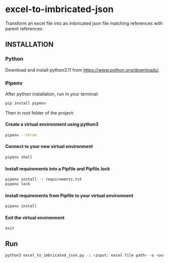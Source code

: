 # excel-to-imbricated-json
Transform an excel file into an imbricated json file matching references with parent references

## INSTALLATION

### Python
Download and install python3.11 from https://www.python.org/downloads/.

### Pipenv
After python installation, run in your terminal:
```sh
pip install pipenv
```

Then in root folder of the project:

#### Create a virtual environment using python3
```sh
pipenv --three 
```

#### Connect to your new virtual environment
```sh
pipenv shell
```

#### Install requirements into a Pipfile and Pipfile.lock
```sh
pipenv install -r requirements.txt
pipenv lock
```

#### Install requirements from Pipfile to your virtual environment
```sh
pipenv install
```

#### Exit the virtual environment
```
exit
```
## Run
```sh
python3 excel_to_imbricated_json.py -i <input: excel file path> -o <output: json file path>
```
